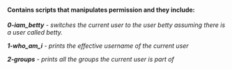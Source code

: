 #### Contains scripts that manipulates permission and they include: ####
***0-iam_betty** - switches the current user to the user betty assuming there is a user called betty.*

***1-who_am_i** - prints the effective username of the current user*

***2-groups** - prints all the groups the current user is part of*

